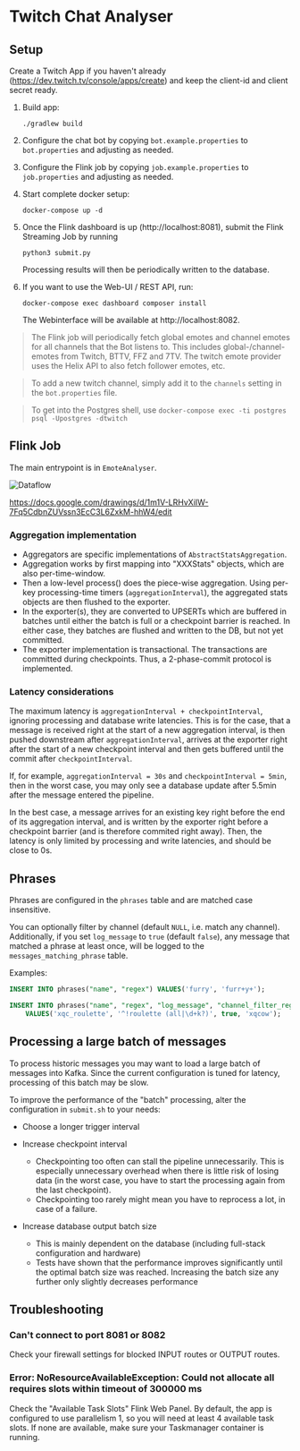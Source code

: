 # Twitch Chat Analyser

## Setup

Create a Twitch App if you haven't already (https://dev.twitch.tv/console/apps/create) and keep the client-id and client secret ready.

1. Build app:

	```
	./gradlew build
	```

2. Configure the chat bot by copying `bot.example.properties` to `bot.properties` and adjusting as needed.

3. Configure the Flink job by copying `job.example.properties` to `job.properties` and adjusting as needed.

4. Start complete docker setup:

	```
	docker-compose up -d
	```

5. Once the Flink dashboard is up (http://localhost:8081), submit the Flink Streaming Job by running

	```
	python3 submit.py
	```

	Processing results will then be periodically written to the database.

6. If you want to use the Web-UI / REST API, run:

	```
	docker-compose exec dashboard composer install
	```

	The Webinterface will be available at http://localhost:8082.


> The Flink job will periodically fetch global emotes and channel emotes for all channels that the Bot listens to. This includes global-/channel-emotes from Twitch, BTTV, FFZ and 7TV. The twitch emote provider uses the Helix API to also fetch follower emotes, etc.

> To add a new twitch channel, simply add it to the `channels` setting in the `bot.properties` file.

> To get into the Postgres shell, use `docker-compose exec -ti postgres psql -Upostgres -dtwitch`


## Flink Job

The main entrypoint is in `EmoteAnalyser`.

![Dataflow](docs/img/dataflow.png)

https://docs.google.com/drawings/d/1m1V-LRHvXiIW-7Fq5CdbnZUVssn3EcC3L6ZxkM-hhW4/edit

### Aggregation implementation
- Aggregators are specific implementations of `AbstractStatsAggregation`.
- Aggregation works by first mapping into "XXXStats" objects, which are also per-time-window.
- Then a low-level process() does the piece-wise aggregation. Using per-key processing-time timers (`aggregationInterval`), the aggregated stats objects are then flushed to the exporter.
- In the exporter(s), they are converted to UPSERTs which are buffered in batches until either the batch is full or a checkpoint barrier is reached. In either case, they batches are flushed and written to the DB, but not yet committed.
- The exporter implementation is transactional. The transactions are committed during checkpoints. Thus, a 2-phase-commit protocol is implemented.

### Latency considerations
The maximum latency is `aggregationInterval + checkpointInterval`, ignoring processing and database write latencies. This is for the case, that a message is received right at the start of a new aggregation interval, is then pushed downstream after `aggregationInterval`, arrives at the exporter right after the start of a new checkpoint interval and then gets buffered until the commit after `checkpointInterval`.

If, for example, `aggregationInterval = 30s` and `checkpointInterval = 5min`, then in the worst case, you may only see a database update after 5.5min after the message entered the pipeline.

In the best case, a message arrives for an existing key right before the end of its aggregation interval, and is written by the exporter right before a checkpoint barrier (and is therefore commited right away). Then, the latency is only limited by processing and write latencies, and should be close to 0s.


## Phrases

Phrases are configured in the `phrases` table and are matched case insensitive.

You can optionally filter by channel (default `NULL`, i.e. match any channel). Additionally, if you set `log_message` to `true` (default `false`), any message that matched a phrase at least once, will be logged to the `messages_matching_phrase` table.

Examples:

```sql
INSERT INTO phrases("name", "regex") VALUES('furry', 'furr+y+');

INSERT INTO phrases("name", "regex", "log_message", "channel_filter_regex")
    VALUES('xqc_roulette', '^!roulette (all|\d+k?)', true, 'xqcow');
```


## Processing a large batch of messages

To process historic messages you may want to load a large batch of messages into Kafka.
Since the current configuration is tuned for latency, processing of this batch may be slow.

To improve the performance of the "batch" processing, alter the configuration in `submit.sh` to your needs:

- Choose a longer trigger interval

- Increase checkpoint interval
	- Checkpointing too often can stall the pipeline unnecessarily. This is especially unnecessary overhead when there is little risk of losing data (in the worst case, you have to start the processing again from the last checkpoint).
	- Checkpointing too rarely might mean you have to reprocess a lot, in case of a failure.

- Increase database output batch size
	- This is mainly dependent on the database (including full-stack configuration and hardware)
	- Tests have shown that the performance improves significantly until the optimal batch size was reached. Increasing the batch size any further only slightly decreases performance


## Troubleshooting

### Can't connect to port 8081 or 8082

Check your firewall settings for blocked INPUT routes or OUTPUT routes.

### Error: NoResourceAvailableException: Could not allocate all requires slots within timeout of 300000 ms

Check the "Available Task Slots" Flink Web Panel. By default, the app is configured to use parallelism 1, so you will need at least 4 available task slots. If none are available, make sure your Taskmanager container is running. 
